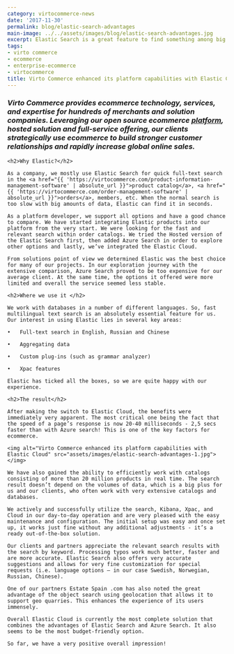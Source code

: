 ```yaml
--- 
category: virtocommerce-news
date: '2017-11-30'
permalink: blog/elastic-search-advantages
main-image: ../../assets/images/blog/elastic-search-advantages.jpg
excerpt: Elastic Search is a great feature to find something among big amounts of data for seconds. Learn where we use it and what is the result in our new article.
tags:
- virto commerce
- ecommerce
- enterprise-ecommerce
- virtocommerce
title: Virto Commerce enhanced its platform capabilities with Elastic Cloud
---
```

### <dfn>Virto Commerce provides ecommerce technology, services, and expertise for hundreds of merchants and solution companies. Leveraging our open source ecommerce <a href="{{ 'https://virtocommerce.com/b2b-ecommerce-platform' | absolute_url }}">platform</a>, hosted solution and full-service offering, our clients strategically use ecommerce to build stronger customer relationships and rapidly increase global online sales.</dfn>

    <h2>Why Elastic?</h2>
    
    As a company, we mostly use Elastic Search for quick full-text search in the <a href="{{ 'https://virtocommerce.com/product-information-management-software' | absolute_url }}">product catalog</a>, <a href="{{ 'https://virtocommerce.com/order-management-software' | absolute_url }}">orders</a>, members, etc. When the normal search is too slow with big amounts of data, Elastic can find it in seconds.
    
    As a platform developer, we support all options and have a good chance to compare. We have started integrating Elastic products into our platform from the very start. We were looking for the fast and relevant search within order catalogs. We tried the Hosted version of the Elastic Search first, then added Azure Search in order to explore other options and lastly, we’ve integrated the Elastic Cloud. 
  
    From solutions point of view we determined Elastic was the best choice for many of our projects. In our exploration journey with the extensive comparison, Azure Search proved to be too expensive for our average client. At the same time, the options it offered were more limited and overall the service seemed less stable.
    
    <h2>Where we use it </h2>
    
    We work with databases in a number of different languages. So, fast multilingual text search is an absolutely essential feature for us. Our interest in using Elastic lies in several key areas:
    
    •	Full-text search in English, Russian and Chinese
    
    •	Aggregating data
    
    •	Custom plug-ins (such as grammar analyzer)
    
    •	Xpac features
    
    Elastic has ticked all the boxes, so we are quite happy with our experience.
    
    <h2>The result</h2>
    
    After making the switch to Elastic Cloud, the benefits were immediately very apparent. The most critical one being the fact that the speed of a page’s response is now 20-40 milliseconds - 2,5 secs faster than with Azure search! This is one of the key factors for ecommerce. 
    
    <img alt="Virto Commerce enhanced its platform capabilities with Elastic Cloud" src="assets/images/elastic-search-advantages-1.jpg"></img>
   
    We have also gained the ability to efficiently work with catalogs consisting of more than 20 million products in real time. The search result doesn’t depend on the volumes of data, which is a big plus for us and our clients, who often work with very extensive catalogs and databases.
    
    We actively and successfully utilize the search, Kibana, Xpac, and Cloud in our day-to-day operation and are very pleased with the easy maintenance and configuration. The initial setup was easy and once set up, it works just fine without any additional adjustments - it’s a ready out-of-the-box solution. 
    
    Our clients and partners appreciate the relevant search results with the search by keyword. Processing typos work much better, faster and are more accurate. Elastic Search also offers very accurate suggestions and allows for very fine customization for special requests (i.e. language options – in our case Swedish, Norwegian, Russian, Chinese).
    
    One of our partners Estate Spain .com has also noted the great advantage of the object search using geolocation that allows it to support geo quarries. This enhances the experience of its users immensely.
    
    Overall Elastic Cloud is currently the most complete solution that combines the advantages of Elastic Search and Azure Search. It also seems to be the most budget-friendly option.
    
    So far, we have a very positive overall impression!
